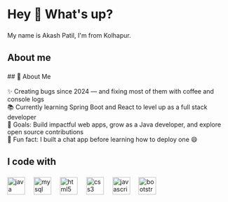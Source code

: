 <h1 align="left">Hey 👋 What's up?</h1>

###

<p align="left">My name is Akash Patil,  I'm from Kolhapur.</p>

###

<h2 align="left">About me</h2>

###

<p align="left">## 👋 About Me<br><br>✨ Creating bugs since 2024 — and fixing most of them with coffee and console logs  <br>📚 Currently learning Spring Boot and React to level up as a full stack developer  <br>🎯 Goals: Build impactful web apps, grow as a Java developer, and explore open source contributions  <br>🎲 Fun fact: I built a chat app before learning how to deploy one 😄</p>

###

<h2 align="left">I code with</h2>

###

<div align="left">
  <img src="https://cdn.jsdelivr.net/gh/devicons/devicon/icons/java/java-original.svg" height="40" alt="java logo"  />
  <img width="12" />
  <img src="https://cdn.jsdelivr.net/gh/devicons/devicon/icons/mysql/mysql-original.svg" height="40" alt="mysql logo"  />
  <img width="12" />
  <img src="https://cdn.jsdelivr.net/gh/devicons/devicon/icons/html5/html5-original.svg" height="40" alt="html5 logo"  />
  <img width="12" />
  <img src="https://cdn.jsdelivr.net/gh/devicons/devicon/icons/css3/css3-original.svg" height="40" alt="css3 logo"  />
  <img width="12" />
  <img src="https://cdn.jsdelivr.net/gh/devicons/devicon/icons/javascript/javascript-original.svg" height="40" alt="javascript logo"  />
  <img width="12" />
  <img src="https://cdn.jsdelivr.net/gh/devicons/devicon/icons/bootstrap/bootstrap-original.svg" height="40" alt="bootstrap logo"  />
</div>

###
